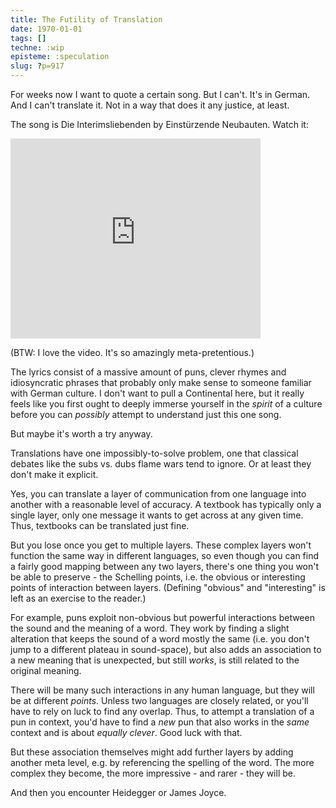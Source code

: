 ```yaml
---
title: The Futility of Translation
date: 1970-01-01
tags: []
techne: :wip
episteme: :speculation
slug: ?p=917
---
```


For weeks now I want to quote a certain song. But I can't. It's in German. And I can't translate it. Not in a way that does it any justice, at least.

The song is Die Interimsliebenden by Einstürzende Neubauten. Watch it:

<iframe src="http://player.vimeo.com/video/36592271?portrait=0&amp;color=000000" frameborder="0" width="400" height="320"></iframe> 

(BTW: I love the video. It's so amazingly meta-pretentious.)

The lyrics consist of a massive amount of puns, clever rhymes and idiosyncratic phrases that probably only make sense to someone familiar with German culture. I don't want to pull a Continental here, but it really feels like you first ought to deeply immerse yourself in the *spirit* of a culture before you can *possibly* attempt to understand just this one song.

But maybe it's worth a try anyway.

Translations have one impossibly-to-solve problem, one that classical debates like the subs vs. dubs flame wars tend to ignore. Or at least they don't make it explicit.

Yes, you can translate a layer of communication from one language into another with a reasonable level of accuracy. A textbook has typically only a single layer, only one message it wants to get across at any given time. Thus, textbooks can be translated just fine. 

But you lose once you get to multiple layers. These complex layers won't function the same way in different languages, so even though you can find a fairly good mapping between any two layers, there's one thing you won't be able to preserve - the Schelling points, i.e. the obvious or interesting points of interaction between layers. (Defining "obvious" and "interesting" is left as an exercise to the reader.)

For example, puns exploit non-obvious but powerful interactions between the sound and the meaning of a word. They work by finding a slight alteration that keeps the sound of a word mostly the same (i.e. you don't jump to a different plateau in sound-space), but also adds an association to a new meaning that is unexpected, but still *works*, is still related to the original meaning. 

There will be many such interactions in any human language, but they will be at different *points*. Unless two languages are closely related, or you'll have to rely on luck to find any overlap. Thus, to attempt a translation of a pun in context, you'd have to find a *new* pun that also works in the *same* context and is about *equally clever*. Good luck with that.

But these association themselves might add further layers by adding another meta level, e.g. by referencing the spelling of the word. The more complex they become, the more impressive - and rarer - they will be.

And then you encounter Heidegger or James Joyce.